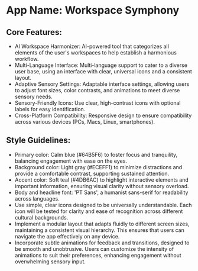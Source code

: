 # **App Name**: Workspace Symphony

## Core Features:

- AI Workspace Harmonizer: AI-powered tool that categorizes all elements of the user's workspaces to help establish a harmonious workflow.
- Multi-Language Interface: Multi-language support to cater to a diverse user base, using an interface with clear, universal icons and a consistent layout.
- Adaptive Sensory Settings: Adaptable interface settings, allowing users to adjust font sizes, color contrasts, and animations to meet diverse sensory needs.
- Sensory-Friendly Icons: Use clear, high-contrast icons with optional labels for easy identification.
- Cross-Platform Compatibility: Responsive design to ensure compatibility across various devices (PCs, Macs, Linux, smartphones).

## Style Guidelines:

- Primary color: Calm blue (#64B5F6) to foster focus and tranquility, balancing engagement with ease on the eyes.
- Background color: Light gray (#ECEFF1) to minimize distractions and provide a comfortable contrast, supporting sustained attention.
- Accent color: Soft teal (#4DB6AC) to highlight interactive elements and important information, ensuring visual clarity without sensory overload.
- Body and headline font: 'PT Sans', a humanist sans-serif for readability across languages.
- Use simple, clear icons designed to be universally understandable. Each icon will be tested for clarity and ease of recognition across different cultural backgrounds.
- Implement a modular layout that adapts fluidly to different screen sizes, maintaining a consistent visual hierarchy. This ensures that users can navigate the app effectively on any device.
- Incorporate subtle animations for feedback and transitions, designed to be smooth and unobtrusive. Users can customize the intensity of animations to suit their preferences, enhancing engagement without overwhelming sensory input.